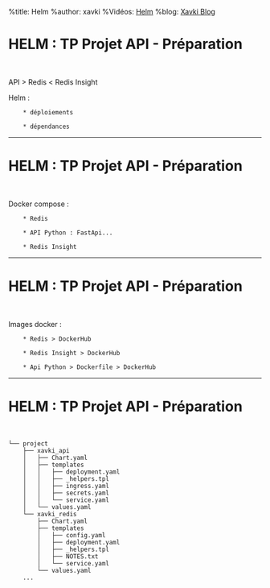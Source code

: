 %title: Helm
%author: xavki
%Vidéos: [Helm]()
%blog: [Xavki Blog](https://xavki.blog)

# HELM : TP Projet API - Préparation

<br>

API > Redis < Redis Insight

Helm :

		* déploiements

		* dépendances

----------------------------------------------------------------

# HELM : TP Projet API - Préparation


<br>

Docker compose :

		* Redis

		* API Python : FastApi...

		* Redis Insight

----------------------------------------------------------------

# HELM : TP Projet API - Préparation

<br>

Images docker : 

		* Redis > DockerHub

		* Redis Insight > DockerHub

		* Api Python > Dockerfile > DockerHub

----------------------------------------------------------------

# HELM : TP Projet API - Préparation

<br>

```
└── project
    ├── xavki_api
    │   ├── Chart.yaml
    │   ├── templates
    │   │   ├── deployment.yaml
    │   │   ├── _helpers.tpl
    │   │   ├── ingress.yaml
    │   │   ├── secrets.yaml
    │   │   └── service.yaml
    │   └── values.yaml
    └── xavki_redis
        ├── Chart.yaml
        ├── templates
        │   ├── config.yaml
        │   ├── deployment.yaml
        │   ├── _helpers.tpl
        │   ├── NOTES.txt
        │   └── service.yaml
        └── values.yaml
    ...
```
